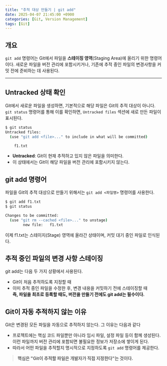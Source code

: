```yaml
---
title: "추적 대상 만들기 | git add"
date: 2025-04-07 21:45:00 +0900
categories: [Git, Version Management]
tags: [Git]
---
```


## **개요**
`git add` 명령어는 Git에서 파일을 **스테이징 영역**(Staging Area)에 올리기 위한 명령어이다. 새로운 파일을 버전 관리에 포함시키거나, 기존에 추적 중인 파일의 변경사항을 커밋 전에 준비하는 데 사용된다.

---

## **Untracked 상태 확인**

Git에서 새로운 파일을 생성하면, 기본적으로 해당 파일은 Git의 추적 대상이 아니다.  
`git status` 명령어를 통해 이를 확인하면, `Untracked files` 섹션에 새로 만든 파일이 표시된다.

```bash
$ git status
Untracked files:
  (use "git add <file>..." to include in what will be committed)

    f1.txt
```

- **Untracked**: Git이 현재 추적하고 있지 않은 파일을 의미한다.
- 이 상태에서는 Git이 해당 파일을 버전 관리에 포함시키지 않는다.

## **git add 명령어**

파일을 Git의 추적 대상으로 만들기 위해서는 `git add <파일명>` 명령어를 사용한다.

```bash
$ git add f1.txt
$ git status

Changes to be committed:
  (use "git rm --cached <file>..." to unstage)
        new file:   f1.txt
```

이제 f1.txt는 스테이지(Stage) 영역에 올라간 상태이며, 커밋 대기 중인 파일로 인식된다.

## **추적 중인 파일의 변경 사항 스테이징**

git add는 다음 두 가지 상황에서 사용된다.  
- Git이 처음 추적하도록 지정할 때  
- 이미 추적 중인 파일을 수정한 후, 변경 내용을 커밋하기 전에 스테이징할 때  
**즉, 파일을 최초로 등록할 때도, 버전을 만들기 전에도 git add는 필수이다.**

## **Git이 자동 추적하지 않는 이유**

Git은 변경된 모든 파일을 자동으로 추적하지 않는다. 그 이유는 다음과 같다  

- 프로젝트에는 핵심 코드 파일뿐만 아니라 임시 파일, 설정 파일 등이 함께 생성된다. 이런 파일까지 버전 관리에 포함되면 불필요한 정보가 저장소에 쌓이게 된다.
- 따라서 어떤 파일을 추적할지 명시적으로 지정하도록 `git add` 명령어를 제공한다.

> **핵심은 "Git이 추적할 파일은 개발자가 직접 지정한다"는 것이다.**
